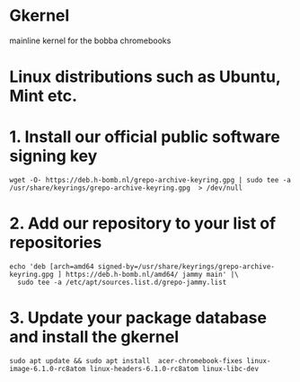 # Gkernel


mainline kernel for the bobba chromebooks


# Linux distributions such as Ubuntu, Mint etc.

# 1. Install our official public software signing key
```
wget -O- https://deb.h-bomb.nl/grepo-archive-keyring.gpg | sudo tee -a /usr/share/keyrings/grepo-archive-keyring.gpg  > /dev/null
```
# 2. Add our repository to your list of repositories
```
echo 'deb [arch=amd64 signed-by=/usr/share/keyrings/grepo-archive-keyring.gpg ] https://deb.h-bomb.nl/amd64/ jammy main' |\
  sudo tee -a /etc/apt/sources.list.d/grepo-jammy.list
```
# 3. Update your package database and install the gkernel
```
sudo apt update && sudo apt install  acer-chromebook-fixes linux-image-6.1.0-rc8atom linux-headers-6.1.0-rc8atom linux-libc-dev
```
